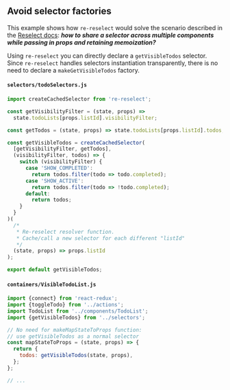 ## Avoid selector factories

This example shows how `re-reselect` would solve the scenario described in the [Reselect docs](https://github.com/reduxjs/reselect#sharing-selectors-with-props-across-multiple-component-instances): **_how to share a selector across multiple components while passing in props and retaining memoization?_**

Using `re-reselect` you can directly declare a `getVisibleTodos` selector. Since `re-reselect` handles selectors instantiation transparently, there is no need to declare a `makeGetVisibleTodos` factory.

#### `selectors/todoSelectors.js`

<!-- prettier-ignore -->
```js
import createCachedSelector from 're-reselect';

const getVisibilityFilter = (state, props) =>
  state.todoLists[props.listId].visibilityFilter;

const getTodos = (state, props) => state.todoLists[props.listId].todos;

const getVisibleTodos = createCachedSelector(
  [getVisibilityFilter, getTodos],
  (visibilityFilter, todos) => {
    switch (visibilityFilter) {
      case 'SHOW_COMPLETED':
        return todos.filter(todo => todo.completed);
      case 'SHOW_ACTIVE':
        return todos.filter(todo => !todo.completed);
      default:
        return todos;
    }
  }
)(
  /*
   * Re-reselect resolver function.
   * Cache/call a new selector for each different "listId"
   */
  (state, props) => props.listId
);

export default getVisibleTodos;
```

#### `containers/VisibleTodoList.js`

```js
import {connect} from 'react-redux';
import {toggleTodo} from '../actions';
import TodoList from '../components/TodoList';
import {getVisibleTodos} from '../selectors';

// No need for makeMapStateToProps function:
// use getVisibleTodos as a normal selector
const mapStateToProps = (state, props) => {
  return {
    todos: getVisibleTodos(state, props),
  };
};

// ...
```
